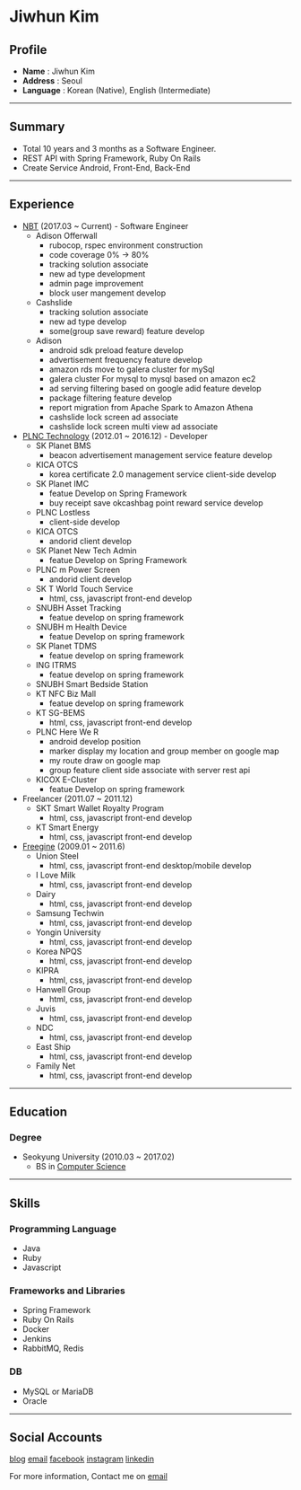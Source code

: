 # Jiwhun Kim

## Profile
* **Name** : Jiwhun Kim
* **Address** : Seoul
* **Language** : Korean (Native), English (Intermediate)

----

## Summary
- Total 10 years and 3 months as a Software Engineer.
- REST API with Spring Framework, Ruby On Rails
- Create Service Android, Front-End, Back-End

----

## Experience
- [NBT](http://www.nbt.com/) (2017.03 ~ Current) - Software Engineer
    - Adison Offerwall  
      - rubocop, rspec environment construction
      - code coverage 0% -> 80%  
      - tracking solution associate  
      - new ad type development  
      - admin page improvement
      - block user mangement develop   
    - Cashslide
      - tracking solution associate  
      - new ad type develop
      - some(group save reward) feature develop
    - Adison  
      - android sdk preload feature develop  
      - advertisement frequency feature develop
      - amazon rds move to galera cluster for mySql 
      - galera cluster For mysql to mysql based on amazon ec2
      - ad serving filtering based on google adid feature develop
      - package filtering feature develop
      - report migration from Apache Spark to Amazon Athena
      - cashslide lock screen ad associate
      - cashslide lock screen multi view ad associate 
- [PLNC Technology](http://www.plnc.co.kr/) (2012.01 ~ 2016.12) - Developer
    - SK Planet BMS
       - beacon advertisement management service feature develop 
    - KICA OTCS
       - korea certificate 2.0 management service client-side develop 
    - SK Planet IMC
       - featue Develop on Spring Framework
       - buy receipt save okcashbag point reward service develop
    - PLNC Lostless
        - client-side develop
    - KICA OTCS
        - andorid client develop
    - SK Planet New Tech Admin
        - featue Develop on Spring Framework
    - PLNC m Power Screen
        - andorid client develop
    - SK T World Touch Service
        - html, css, javascript front-end develop
    - SNUBH Asset Tracking
        - featue develop on spring framework
    - SNUBH m Health Device
        - featue Develop on spring framework
    - SK Planet TDMS
        - featue develop on spring framework
    - ING ITRMS
        - featue develop on spring framework
    - SNUBH Smart Bedside Station
    - KT NFC Biz Mall
        - featue develop on spring framework
    - KT SG-BEMS
        - html, css, javascript front-end develop
    - PLNC Here We R
        - android develop position
        - marker display my location and group member on google map
        - my route draw on google map
        - group feature client side associate with server rest api
    - KICOX E-Cluster
        - featue Develop on spring framework
- Freelancer (2011.07 ~ 2011.12)
    - SKT Smart Wallet Royalty Program
        - html, css, javascript front-end develop
    - KT Smart Energy
        - html, css, javascript front-end develop
- [Freegine](http://www.freegine.com/) (2009.01 ~ 2011.6)
    - Union Steel
        - html, css, javascript front-end desktop/mobile develop
    - I Love Milk
        - html, css, javascript front-end develop
    - Dairy
        - html, css, javascript front-end develop
    - Samsung Techwin
        - html, css, javascript front-end develop
    - Yongin University
        - html, css, javascript front-end develop
    - Korea NPQS
        - html, css, javascript front-end develop
    - KIPRA
        - html, css, javascript front-end develop
    - Hanwell Group
        - html, css, javascript front-end develop
    - Juvis
        - html, css, javascript front-end develop
    - NDC
        - html, css, javascript front-end develop
    - East Ship
        - html, css, javascript front-end develop
    - Family Net
        - html, css, javascript front-end develop
----

## Education
### Degree
- Seokyung University (2010.03 ~ 2017.02)
  - BS in <a href="https://cs.skuniv.ac.kr/" target="_blank">Computer Science</a>

----

## Skills

### Programming Language
- Java
- Ruby
- Javascript

### Frameworks and Libraries
- Spring Framework
- Ruby On Rails
- Docker
- Jenkins
- RabbitMQ, Redis

### DB
- MySQL or MariaDB
- Oracle

----

## Social Accounts

<a href="https://jiwhunkim.github.io" target="_blank">blog</a>
<a href="mailto:jiwhun.kim@outlook.com" target="_blank">email</a>
<a href="https://facebook.com/jiwhun.kim" target="_blank">facebook</a>
<a href="https://instagram.com/jiwhun.kim" target="_blank">instagram</a>
<a href="https://linkedin.com/in/jiwhunkim" target="_blank">linkedin</a>

For more information, Contact me on <a href="mailto:jiwhun.kim@outlook.com">email</a>